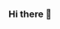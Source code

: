 ### Hi there 👋

<!--
**Mark-Alyayskiy/Mark-Alyayskiy** is a ✨ _special_ ✨ repository because its `README.md` (this file) appears on your GitHub profile.
<img alt="Static Badge" src="https://img.shields.io/badge/HTML">



-->
